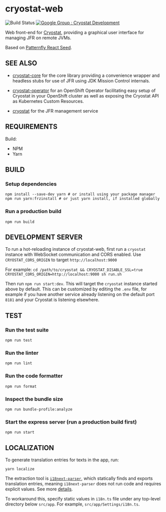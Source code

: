 # cryostat-web

![Build Status](https://github.com/cryostatio/cryostat-web/actions/workflows/ci.yaml/badge.svg)
[![Google Group : Cryostat Development](https://img.shields.io/badge/Google%20Group-Cryostat%20Development-blue.svg)](https://groups.google.com/g/cryostat-development)

Web front-end for [Cryostat](https://github.com/cryostatio/cryostat), providing a graphical user interface for managing JFR on remote JVMs.

Based on [Patternfly React Seed](https://github.com/patternfly/patternfly-react-seed).

## SEE ALSO

* [cryostat-core](https://github.com/cryostatio/cryostat-core) for
the core library providing a convenience wrapper and headless stubs for use of
JFR using JDK Mission Control internals.

* [cryostat-operator](https://github.com/cryostatio/cryostat-operator)
for an OpenShift Operator facilitating easy setup of Cryostat in your OpenShift
cluster as well as exposing the Cryostat API as Kubernetes Custom Resources.

* [cryostat](https://github.com/cryostatio/cryostat) for the JFR management service


## REQUIREMENTS
Build:
- NPM
- Yarn

## BUILD

### Setup dependencies

```
npm install --save-dev yarn # or install using your package manager
npm run yarn:frzinstall # or just yarn install, if installed globally
```

### Run a production build

```
npm run build
```


## DEVELOPMENT SERVER

To run a hot-reloading instance of cryostat-web, first run a `cryostat` instance with WebSocket communication and CORS enabled. Use `CRYOSTAT_CORS_ORIGIN` to target `http://localhost:9000`

For example:
`cd /path/to/cryostat && CRYOSTAT_DISABLE_SSL=true CRYOSTAT_CORS_ORIGIN=http://localhost:9000 sh run.sh`

Then run `npm run start:dev`. This will target the `cryostat` instance started above by default. This can be customized by editing the `.env` file, for example if you have another service already listening on the default port `8181` and your Cryostat is listening elsewhere.

## TEST


### Run the test suite
```
npm run test
```

### Run the linter
```
npm run lint
```

### Run the code formatter
```
npm run format
```

### Inspect the bundle size
```
npm run bundle-profile:analyze
```

### Start the express server (run a production build first)
```
npm run start
```

## LOCALIZATION

To generate translation entries for texts in the app, run:

```
yarn localize
```

The extraction tool is [`i18next-parser`](https://www.npmjs.com/package/i18next-parser), which statically finds and exports translation entries, meaning `i18next-parser` does not run code and requires explicit values. See more [details](https://github.com/i18next/i18next-parser#caveats
).

To workaround this, specify static values in `i18n.ts` file under any top-level directory below `src/app`. For example, `src/app/Settings/i18n.ts`.
